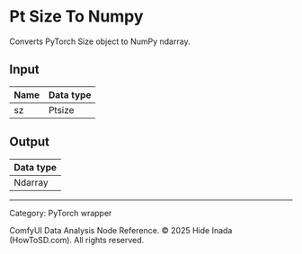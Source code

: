 # Pt Size To Numpy
Converts PyTorch Size object to NumPy ndarray.

## Input
| Name | Data type |
|---|---|
| sz | Ptsize |

## Output
| Data type |
|---|
| Ndarray |

<HR>
Category: PyTorch wrapper

ComfyUI Data Analysis Node Reference. © 2025 Hide Inada (HowToSD.com). All rights reserved.
